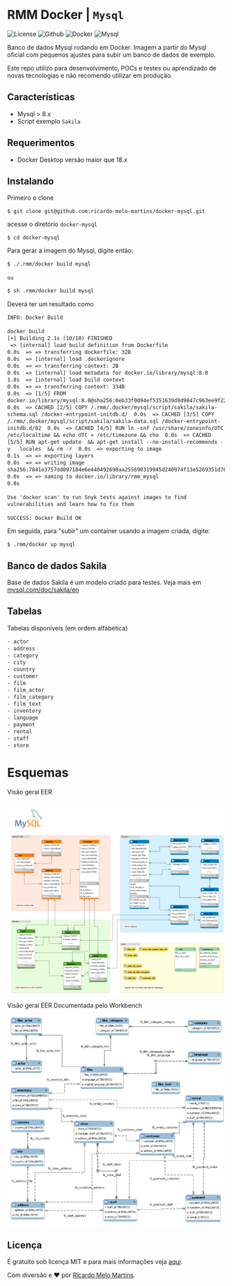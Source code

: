 # RMM Docker | **`Mysql`**

![License](https://img.shields.io/badge/license-MIT-green?style=plastic) ![Github](https://img.shields.io/badge/-Github-000?style=plastic&logo=github) ![Docker](https://img.shields.io/badge/-Docker-blue?style=plastic&logo=docker) ![Mysql](https://img.shields.io/badge/-MySql-fefefe?style=plastic&logo=mysql)


Banco de dados Mysql rodando em Docker. Imagem a partir do Mysql oficial com pequenos ajustes para subir um banco de dados de exemplo.

Este repo utilizo para desenvolvimento, POCs e testes ou aprendizado de novas tecnologias e não recomendo utilizar em produção.

## Características

- Mysql > 8.x
- Script exemplo `Sakila`
## Requerimentos

- Docker Desktop versão maior que 18.x

## Instalando

Primeiro o clone

```
$ git clone git@github.com:ricardo-melo-martins/docker-mysql.git
```

acesse o diretório `docker-mysql` 

```
$ cd docker-mysql
```

Para gerar a imagem do Mysql, digite então:

```bash
$ ./.rmm/docker build mysql
```
`ou`
```bash
$ sh .rmm/docker build mysql
```

Deverá ter um resultado como
```
INFO: Docker Build

docker build
[+] Building 2.1s (10/10) FINISHED
 => [internal] load build definition from Dockerfile                                                    0.0s  => => transferring dockerfile: 32B                                                                     0.0s  => [internal] load .dockerignore                                                                       0.0s  => => transferring context: 2B                                                                         0.0s  => [internal] load metadata for docker.io/library/mysql:8.0                                            1.8s  => [internal] load build context                                                                       0.0s  => => transferring context: 334B                                                                       0.0s  => [1/5] FROM docker.io/library/mysql:8.0@sha256:0eb33f0094ef5351639d9d9847c963ee9f22f5631cde046babd4  0.0s  => CACHED [2/5] COPY /.rmm/.docker/mysql/script/sakila/sakila-schema.sql /docker-entrypoint-initdb.d/  0.0s  => CACHED [3/5] COPY /.rmm/.docker/mysql/script/sakila/sakila-data.sql /docker-entrypoint-initdb.d/02  0.0s  => CACHED [4/5] RUN ln -snf /usr/share/zoneinfo/UTC /etc/localtime && echo UTC > /etc/timezone && cho  0.0s  => CACHED [5/5] RUN apt-get update  && apt-get install --no-install-recommends -y   locales  && rm -r  0.0s  => exporting to image                                                                                  0.1s  => => exporting layers                                                                                 0.0s  => => writing image sha256:7841e3757dd097184e6e440492698aa255690319945d240974f13e5269351d76            0.0s  => => naming to docker.io/library/rmm_mysql                                                            0.0s

Use 'docker scan' to run Snyk tests against images to find vulnerabilities and learn how to fix them

SUCCESS: Docker Build OK

```

Em seguida, para "subir" um container usando a imagem criada, digite:

```
$ .rmm/docker up mysql
```

## Banco de dados Sakila

Base de dados Sakila é um modelo criado para testes.  Veja mais em [mysql.com/doc/sakila/en](https://dev.mysql.com/doc/sakila/en)


## Tabelas

Tabelas disponíveis (em ordem alfabética)
```
- actor
- address
- category
- city
- country
- customer
- film
- film_actor
- film_category
- film_text
- inventory
- language
- payment
- rental
- staff
- store
```
# Esquemas

Visão geral EER 

![Imagem](/docs/images/sakila-er.png 'Esquema do Banco de dados Sakila')

Visão geral EER Documentada pelo Workbench

![Imagem](/docs/images/wb-sakila-eer.png 'Esquema do Banco de dados Sakila')

## Licença

É gratuito sob licença MIT e para mais informações veja [aqui](LICENSE).

Com diversão e :heart: por [Ricardo Melo Martins](https://github.com/ricardo-melo-martins).